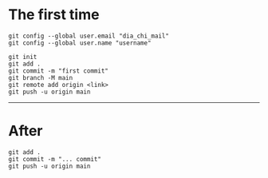 # The first time

    git config --global user.email "dia_chi_mail"
    git config --global user.name "username"

    git init
    git add .
    git commit -m "first commit"
    git branch -M main
    git remote add origin <link>
    git push -u origin main
***
# After
    git add .
    git commit -m "... commit"
    git push -u origin main